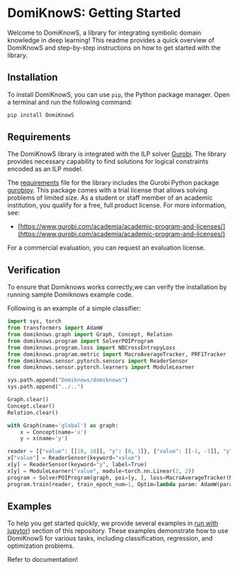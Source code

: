 # DomiKnowS: Getting Started

Welcome to DomiKnowS, a library for integrating symbolic domain knowledge in deep learning! This readme provides a quick overview of DomiKnowS and step-by-step instructions on how to get started with the library.

## Installation

To install DomiKnowS, you can use `pip`, the Python package manager. Open a terminal and run the following command:

```bash
pip install DomiKnowS
```

## Requirements

The DomiKnowS library is integrated with the ILP solver [Gurobi](https://www.gurobi.com/). The library provides necessary capability to find solutions for logical constraints encoded as an ILP model.

The [requirements](https://github.com/HLR/DomiKnowS/blob/main/requirements.txt) file for the library includes the Gurobi Python package [gurobipy](https://pypi.org/project/gurobipy/).
This package comes with a trial license that allows solving problems of limited size. 
As a student or staff member of an academic institution, you qualify for a free, full product license. For more information, see:

- [https://www.gurobi.com/academia/academic-program-and-licenses/](https://www.gurobi.com/academia/academic-program-and-licenses/)

For a commercial evaluation, you can request an evaluation license.

## Verification

To ensure that Domiknows works correctly,we can verify the installation by running sample Domiknows example code.

Following is an example of a simple classifier:

```python
import sys, torch
from transformers import AdamW
from domiknows.graph import Graph, Concept, Relation
from domiknows.program import SolverPOIProgram
from domiknows.program.loss import NBCrossEntropyLoss
from domiknows.program.metric import MacroAverageTracker, PRF1Tracker
from domiknows.sensor.pytorch.sensors import ReaderSensor
from domiknows.sensor.pytorch.learners import ModuleLearner

sys.path.append("Domiknows/domiknows")
sys.path.append("../..")

Graph.clear()
Concept.clear()
Relation.clear()

with Graph(name='global') as graph:
    x = Concept(name='x')
    y = x(name='y')

reader = [{"value": [[10, 10]], "y": [0, 1]}, {"value": [[-1, -1]], "y": [0, 1]}, {"value": [[-20, -20]], "y": [1, 0]}]
x["value"] = ReaderSensor(keyword="value")
x[y] = ReaderSensor(keyword="y", label=True)
x[y] = ModuleLearner("value", module=torch.nn.Linear(2, 2))
program = SolverPOIProgram(graph, poi=[y, ], loss=MacroAverageTracker(NBCrossEntropyLoss()), metric=PRF1Tracker())
program.train(reader, train_epoch_num=1, Optim=lambda param: AdamW(param, lr=1e-4, eps=1e-8))
```

## Examples

To help you get started quickly, we provide several examples in [run with jupytor](https://github.com/HLR/DomiKnowS/tree/Doc/Run%20With%20Jupyter)) section of this repository. These examples demonstrate how to use DomiKnowS for various tasks, including classification, regression, and optimization problems.

Refer to documentation!
